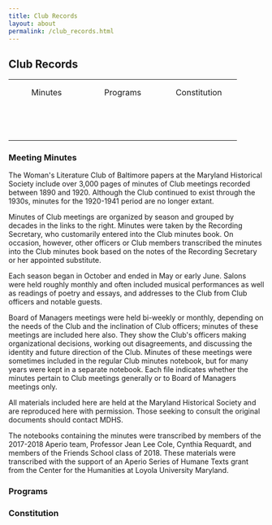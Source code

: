 ```yaml
---
title: Club Records
layout: about
permalink: /club_records.html
---
```


## Club Records
<style>
    td, th {
        width: 120px;
        height: 120px;
        padding: 15px;
        text-align: center;
        vertical-align: top;
    }
</style>

<table>
<tr>
<td>Minutes</td>
<td>Programs</td>
<td>Constitution</td>

</tr>
</table>

### Meeting Minutes

The Woman's Literature Club of Baltimore papers at the Maryland Historical Society include over 3,000 pages of minutes of Club meetings recorded between 1890 and 1920. Although the Club continued to exist through the 1930s, minutes for the 1920-1941 period are no longer extant.

Minutes of Club meetings are organized by season and grouped by decades in the links to the right. Minutes were taken by the Recording Secretary, who customarily entered into the Club minutes book. On occasion, however, other officers or Club members transcribed the minutes into the Club minutes book based on the notes of the Recording Secretary or her appointed substitute. 

Each season began in October and ended in May or early June. Salons were held roughly monthly and often included musical performances as well as readings of poetry and essays, and addresses to the Club from Club officers and notable guests.

Board of Managers meetings were held bi-weekly or monthly, depending on the needs of the Club and the inclination of Club officers; minutes of these meetings are included here also. They show the Club's officers making organizational decisions, working out disagreements, and discussing the identity and future direction of the Club. Minutes of these meetings were sometimes included in the regular Club minutes notebook, but for many years were kept in a separate notebook. Each file indicates whether the minutes pertain to Club meetings generally or to Board of Managers meetings only.

All materials included here are held at the Maryland Historical Society and are reproduced here with permission. Those seeking to consult the original documents should contact MDHS.

The notebooks containing the minutes were transcribed by members of the 2017-2018 Aperio team, Professor Jean Lee Cole, Cynthia Requardt, and members of the Friends School class of 2018. These materials were transcribed with the support of an Aperio Series of Humane Texts grant from the Center for the Humanities at Loyola University Maryland.

### Programs

### Constitution